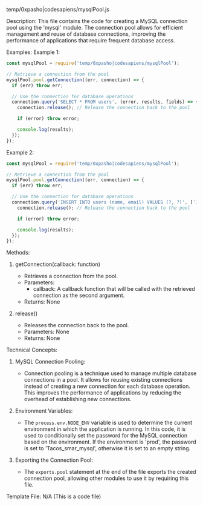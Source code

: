 temp/0xpasho|codesapiens/mysqlPool.js

Description:
This file contains the code for creating a MySQL connection pool using the 'mysql' module. The connection pool allows for efficient management and reuse of database connections, improving the performance of applications that require frequent database access.

Examples:
Example 1:
```javascript
const mysqlPool = require('temp/0xpasho|codesapiens/mysqlPool');

// Retrieve a connection from the pool
mysqlPool.pool.getConnection((err, connection) => {
  if (err) throw err;

  // Use the connection for database operations
  connection.query('SELECT * FROM users', (error, results, fields) => {
    connection.release(); // Release the connection back to the pool

    if (error) throw error;

    console.log(results);
  });
});
```

Example 2:
```javascript
const mysqlPool = require('temp/0xpasho|codesapiens/mysqlPool');

// Retrieve a connection from the pool
mysqlPool.pool.getConnection((err, connection) => {
  if (err) throw err;

  // Use the connection for database operations
  connection.query('INSERT INTO users (name, email) VALUES (?, ?)', ['John Doe', 'john@example.com'], (error, results, fields) => {
    connection.release(); // Release the connection back to the pool

    if (error) throw error;

    console.log(results);
  });
});
```

Methods:

1. getConnection(callback: function)
   - Retrieves a connection from the pool.
   - Parameters:
     - callback: A callback function that will be called with the retrieved connection as the second argument.
   - Returns: None

2. release()
   - Releases the connection back to the pool.
   - Parameters: None
   - Returns: None

Technical Concepts:

1. MySQL Connection Pooling:
   - Connection pooling is a technique used to manage multiple database connections in a pool. It allows for reusing existing connections instead of creating a new connection for each database operation. This improves the performance of applications by reducing the overhead of establishing new connections.

2. Environment Variables:
   - The `process.env.NODE_ENV` variable is used to determine the current environment in which the application is running. In this code, it is used to conditionally set the password for the MySQL connection based on the environment. If the environment is 'prod', the password is set to 'Tacos_smar_mysql', otherwise it is set to an empty string.

3. Exporting the Connection Pool:
   - The `exports.pool` statement at the end of the file exports the created connection pool, allowing other modules to use it by requiring this file.

Template File:
N/A (This is a code file)